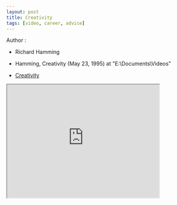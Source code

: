```yaml
---
layout: post
title: Creativity
tags: [video, career, advice]
---
```


Author :

- Richard Hamming

- Hamming, Creativity (May 23, 1995) at "E:\Documents\Videos"
- [Creativity](https://www.youtube.com/watch?v=FlTybZvds0U)

<!--more-->

<iframe width="80%" height="300px" src="https://www.youtube.com/embed/FlTybZvds0U">
</iframe>